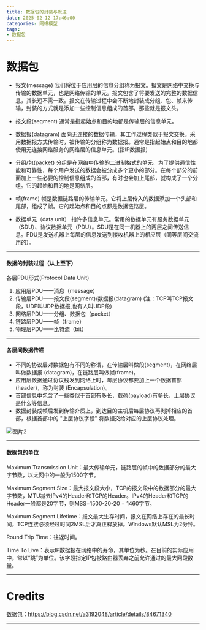 ```yaml
---
title: 数据包的封装与发送
date: 2025-02-12 17:46:00
categories: 网络模型
tags: 
- 数据包
---
```


# 数据包

* 报文(message)
我们将位于应用层的信息分组称为报文。报文是网络中交换与传输的数据单元，也是网络传输的单元。报文包含了将要发送的完整的数据信息，其长短不需一致。报文在传输过程中会不断地封装成分组、包、帧来传输，封装的方式就是添加一些控制信息组成的首部，那些就是报文头。

* 报文段(segment)
通常是指起始点和目的地都是传输层的信息单元。

* 数据报(datagram)
面向无连接的数据传输，其工作过程类似于报文交换。采用数据报方式传输时，被传输的分组称为数据报。通常是指起始点和目的地都使用无连接网络服务的网络层的信息单元。(指IP数据报)

* 分组/包(packet)
分组是在网络中传输的二进制格式的单元，为了提供通信性能和可靠性，每个用户发送的数据会被分成多个更小的部分。在每个部分的前面加上一些必要的控制信息组成的首部，有时也会加上尾部，就构成了一个分组。它的起始和目的地是网络层。

* 帧(frame)
帧是数据链路层的传输单元。它将上层传入的数据添加一个头部和尾部，组成了帧。它的起始点和目的点都是数据链路层。

* 数据单元（data unit）
指许多信息单元。常用的数据单元有服务数据单元（SDU）、协议数据单元（PDU）。SDU是在同一机器上的两层之间传送信息。PDU是发送机器上每层的信息发送到接收机器上的相应层（同等层间交流用的）。

---

#### 数据的封装过程（从上至下）

各层PDU形式(Protocol Data Unit)
1. 应用层PDU——消息（message）
2. 传输层PDU——报文段(segment)/数据报(datagram) (注：TCP叫TCP报文段，UDP叫UDP数据报,也有人叫UDP段)
3. 网络层PDU——分组、数据包（packet）
4. 链路层PDU——帧（frame）
5. 物理层PDU——比特流（bit）

---

#### 各层间数据传递

* 不同的协议层对数据包有不同的称谓，在传输层叫做段(segment)，在⽹络层叫做数据报 (datagram)，在链路层叫做帧(frame)。
* 应⽤层数据通过协议栈发到⽹络上时，每层协议都要加上⼀个数据⾸部(header)，称为封装 (Encapsulation)。
* ⾸部信息中包含了⼀些类似于⾸部有多⻓，载荷(payload)有多⻓，上层协议是什么等信息。
* 数据封装成帧后发到传输介质上，到达⽬的主机后每层协议再剥掉相应的⾸部，根据⾸部中的 "上层协议字段" 将数据交给对应的上层协议处理。

![图片2](NetworkPacket.png "Dissecting a Network Packet")

---

#### 数据包的单位

Maximum Transmission Unit：最大传输单元，链路层的帧中的数据部分的最大字节数，以太网中的一般为1500字节。

Maximum Segment Size：最大报文段大小，TCP的报文段中的数据部分的最大字节数，MTU减去IPv4的Header和TCP的Header。IPv4的Header和TCP的Header一般都是20字节，则MSS=1500-20-20 = 1460字节。

Maximum Segment Lifetime：报文最大生存时间，报文在网络上存在的最长时间，TCP连接必须经过时间2MSL后才真正释放掉。Windows默认MSL为2分钟。

Round Trip Time：往返时间。

Time To Live：表示IP数据报在网络中的寿命，其单位为秒。在目前的实际应用中，常以“跳”为单位。该字段指定IP包被路由器丢弃之前允许通过的最大网段数量。


---

# Credits

数据包：https://blog.csdn.net/a3192048/article/details/84671340

---